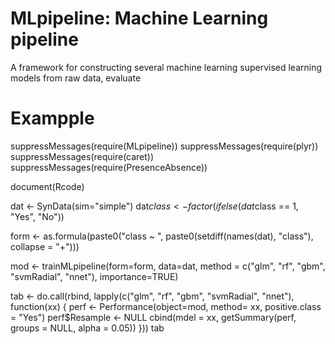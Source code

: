 # MLpipeline: Machine Learning pipeline
 A framework for constructing several machine learning supervised learning models from raw data, evaluate

# Exampple  

suppressMessages(require(MLpipeline))
suppressMessages(require(plyr))
suppressMessages(require(caret))
suppressMessages(require(PresenceAbsence))

document(Rcode)

dat <- SynData(sim="simple")
dat$class <- factor(ifelse(dat$class == 1, "Yes", "No"))

form <- as.formula(paste0("class ~ ", paste0(setdiff(names(dat), "class"), collapse = "+"))) 

mod <- trainMLpipeline(form=form, data=dat, method = c("glm", "rf", "gbm", "svmRadial", "nnet"), importance=TRUE)

tab <- do.call(rbind, lapply(c("glm", "rf", "gbm", "svmRadial", "nnet"), function(xx) {
perf <- Performance(object=mod, method= xx, positive.class = "Yes")
perf$Resample <- NULL 
cbind(mdel = xx, getSummary(perf,  groups = NULL,  alpha = 0.05))
}))
tab 



